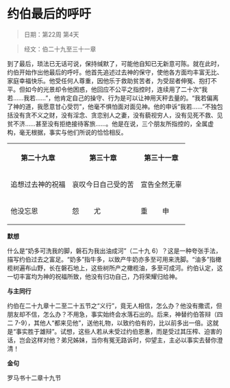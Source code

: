 # 约伯最后的呼吁 

> 日期：第22周 第4天

> 经文：伯二十九至三十一章

到了最后，琐法已无话可说，保持缄默了，可能他自知已无新意可陈。就在此时，约伯开始作出他最后的呼吁。他首先追述过去神的保守，使他各方面均丰富无比、家庭幸福快乐。他受任何人尊重，因他乐于救助贫苦者，为受屈者伸冤、抱打不平。但如今的光景却令他困惑，他回应不公平之指控时，连续用了二十次“我若……我若……”，他肯定自己的操守、行为是可以让神用天秤去量的。“我若偏离了神的道，我愿意甘心受罚”，他毫不惧怕面对面见神。他的申诉“我若……”不独包括没有贪不义之财，没有淫念、贪恋别人之妻，没有藐视穷人，没有见死不救、见贫不济……甚至没有拒绝接待客旅……。他是在说，三个朋友所指控的，全属虚构，毫无根据，事实与他们所说的恰恰相反。

<table>
 <tbody>
  <tr>
   <th><p>第二十九章</p></th>
   <th><p>第三十章</p></th>
   <th><p>第三十一章</p></th>
  </tr>
  <tr>
   <td><p>追想过去神的祝福</p></td>
   <td><p>哀叹今日自己受的苦</p></td>
   <td><p>宣告全然无辜</p></td>
  </tr>
  <tr>
   <td><p>他没忘恩</p></td>
   <td><p>怨&nbsp;&nbsp;&nbsp;&nbsp;&nbsp;&nbsp;&nbsp; 尤</p></td>
   <td><p>重&nbsp;&nbsp;&nbsp;&nbsp;&nbsp;&nbsp;&nbsp; 申</p></td>
  </tr>
 </tbody>
</table>

**默想**

什么是“奶多可洗我的脚，磐石为我出油成河”（二十九 6）？这是一种夸张手法，描写约伯过去之富足。“奶多”指牛多，以致产牛奶亦多至可用来洗脚。“油多”指橄榄树遍布山野，长在磐石地上，这些树所产之橄榄油，多至可成河。约伯认定，这一切丰富均为神的祝福所致，他没有归功自己，乃将荣耀归给神。

**与主同行**

约伯在二十九章十二至二十五节之“义行”，竟无人相信，怎么办？他没有撒谎，但朋友却不信，怎么办？不用急，事实始终会水落石出的。后来，神替约伯答辩（四二 7-9），其他人“都来见他”，送他礼物，以致约伯有的，比以前多出一倍。这就是“事实胜于雄辩”。试想，这些人若从未受过约伯恩惠，而是受过其压榨、迫害的话，岂会这样对他？弟兄姊妹，当你有冤无路诉时，仰望主，主必以事实去替你澄清！

**金句**

罗马书十二章十九节



